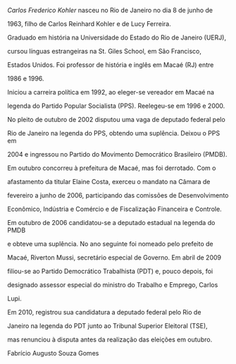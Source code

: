 

*Carlos Frederico Kohler* nasceu no Rio de Janeiro no dia 8 de junho de

1963, filho de Carlos Reinhard Kohler e de Lucy Ferreira.



Graduado em história na Universidade do Estado do Rio de Janeiro (UERJ),

cursou línguas estrangeiras na St. Giles School, em São Francisco,

Estados Unidos. Foi professor de história e inglês em Macaé (RJ) entre

1986 e 1996.



Iniciou a carreira política em 1992, ao eleger-se vereador em Macaé na

legenda do Partido Popular Socialista (PPS). Reelegeu-se em 1996 e 2000.

No pleito de outubro de 2002 disputou uma vaga de deputado federal pelo

Rio de Janeiro na legenda do PPS, obtendo uma suplência. Deixou o PPS em

2004 e ingressou no Partido do Movimento Democrático Brasileiro (PMDB).

Em outubro concorreu à prefeitura de Macaé, mas foi derrotado. Com o

afastamento da titular Elaine Costa, exerceu o mandato na Câmara de

fevereiro a junho de 2006, participando das comissões de Desenvolvimento

Econômico, Indústria e Comércio e de Fiscalização Financeira e Controle.



Em outubro de 2006 candidatou-se a deputado estadual na legenda do PMDB

e obteve uma suplência. No ano seguinte foi nomeado pelo prefeito de

Macaé, Riverton Mussi, secretário especial de Governo. Em abril de 2009

filiou-se ao Partido Democrático Trabalhista (PDT) e, pouco depois, foi

designado assessor especial do ministro do Trabalho e Emprego, Carlos

Lupi.



Em 2010, registrou sua candidatura a deputado federal pelo Rio de

Janeiro na legenda do PDT junto ao Tribunal Superior Eleitoral (TSE),

mas renunciou à disputa antes da realização das eleições em outubro.



Fabrício Augusto Souza Gomes



